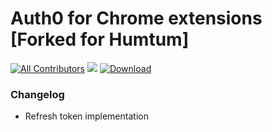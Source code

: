 # Auth0 for Chrome extensions [Forked for Humtum]
[![All Contributors](https://img.shields.io/badge/all_contributors-1-orange.svg?style=flat-square)](#contributors)
<img src="https://img.shields.io/badge/community-driven-brightgreen.svg"/>
[![Download](https://img.shields.io/npm/dw/humtum-auth0-chrome)](https://www.npmjs.com/package/humtum-auth0-chrome)
<br>
### Changelog
* Refresh token implementation

